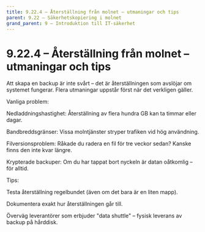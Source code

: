 ```yaml
---
title: 9.22.4 – Återställning från molnet – utmaningar och tips
parent: 9.22 – Säkerhetskopiering i molnet
grand_parent: 9 – Introduktion till IT-säkerhet
---
```

# 9.22.4 – Återställning från molnet – utmaningar och tips

Att skapa en backup är inte svårt – det är återställningen som avslöjar om systemet fungerar. Flera utmaningar uppstår först när det verkligen gäller.

Vanliga problem:

Nedladdningshastighet: Återställning av flera hundra GB kan ta timmar eller dagar.

Bandbreddsgränser: Vissa molntjänster stryper trafiken vid hög användning.

Filversionsproblem: Råkade du radera en fil för tre veckor sedan? Kanske finns den inte kvar längre.

Krypterade backuper: Om du har tappat bort nyckeln är datan oåtkomlig – för alltid.

Tips:

Testa återställning regelbundet (även om det bara är en liten mapp).

Dokumentera exakt hur återställningen går till.

Överväg leverantörer som erbjuder "data shuttle" – fysisk leverans av backup på hårddisk.


